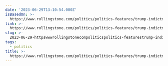 ```yaml
---
date: '2023-06-29T13:10:54.000Z'
isBasedOn: >-
  https://www.rollingstone.com/politics/politics-features/trump-indictment-documents-maralago-lawyers-1234780389/
link: >-
  https://www.rollingstone.com/politics/politics-features/trump-indictment-documents-maralago-lawyers-1234780389/
slug: >-
  2023-06-29-httpswwwrollingstonecompoliticspolitics-featurestrump-indictment-documents-maralago-lawyers-1234780389
tags:
  - politics
title: >-
  https://www.rollingstone.com/politics/politics-features/trump-indictment-documents-maralago-lawyers-1234780389/
---
```



